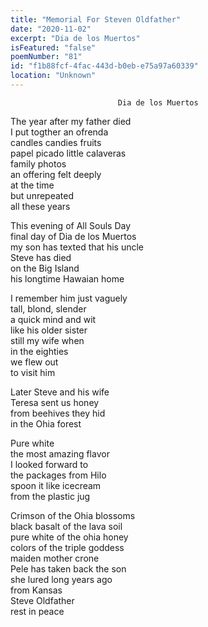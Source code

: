 ```yaml
---
title: "Memorial For Steven Oldfather"
date: "2020-11-02"
excerpt: "Dia de los Muertos"
isFeatured: "false"
poemNumber: "81"
id: "f1b88fcf-4fac-443d-b0eb-e75a97a60339"
location: "Unknown"
---
```


    					    Dia de los Muertos

The year after my father died  
I put togther an ofrenda  
candles candies fruits  
papel picado little calaveras  
family photos  
an offering felt deeply  
at the time  
but unrepeated  
all these years

This evening of All Souls Day  
final day of Dia de los Muertos  
my son has texted that his uncle  
Steve has died  
on the Big Island  
his longtime Hawaian home

I remember him just vaguely  
tall, blond, slender  
a quick mind and wit  
like his older sister  
still my wife when  
in the eighties  
we flew out  
to visit him

Later Steve and his wife  
Teresa sent us honey  
from beehives they hid  
in the Ohia forest

Pure white  
the most amazing flavor  
I looked forward to  
the packages from Hilo  
spoon it like icecream  
from the plastic jug

Crimson of the Ohia blossoms  
black basalt of the lava soil  
pure white of the ohia honey  
colors of the triple goddess  
maiden mother crone  
Pele has taken back the son  
she lured long years ago  
from Kansas  
Steve Oldfather  
rest in peace
